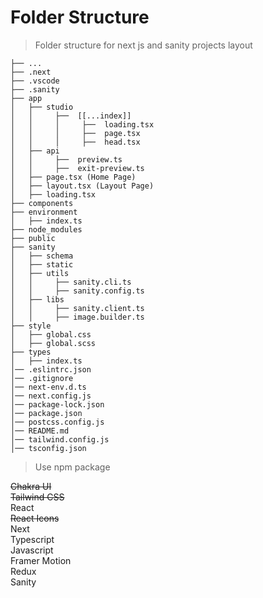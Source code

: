 # Folder Structure

> Folder structure for next js and sanity projects layout

    ├── ...
    ├── .next
    ├── .vscode
    ├── .sanity
    ├── app
    │   ├── studio
    │   │     ├──  [[...index]]
    │   │     │     ├──  loading.tsx
    │   │     │     ├──  page.tsx
    │   │     │     ├──  head.tsx
    │   ├── api
    │   │     ├──  preview.ts
    │   │     ├──  exit-preview.ts
    │   ├── page.tsx (Home Page)
    │   ├── layout.tsx (Layout Page)
    │   ├── loading.tsx
    ├── components
    ├── environment
    │   ├── index.ts
    ├── node_modules
    ├── public
    ├── sanity
    │   ├── schema
    │   ├── static
    │   ├── utils
    │   │     ├── sanity.cli.ts
    │   │     ├── sanity.config.ts
    │   ├── libs
    │   │     ├── sanity.client.ts
    │   │     ├── image.builder.ts
    ├── style
    │   ├── global.css
    │   ├── global.scss
    ├── types
    │   ├── index.ts
    │── .eslintrc.json
    │── .gitignore
    │── next-env.d.ts
    │── next.config.js
    │── package-lock.json
    │── package.json
    │── postcss.config.js
    │── README.md
    │── tailwind.config.js
    │── tsconfig.json

> Use npm package

~~Chakra UI~~ <br />
~~Tailwind CSS~~ <br />
React <br />
~~React Icons~~ <br />
Next <br />
Typescript <br />
Javascript <br />
Framer Motion <br />
Redux <br />
Sanity <br />
